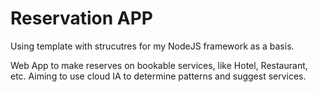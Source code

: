 # Reservation APP
Using template with strucutres for my NodeJS framework as a basis.

Web App to make reserves on bookable services, like Hotel, Restaurant, etc. Aiming to use cloud IA to determine patterns and suggest services.
